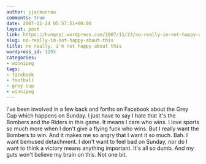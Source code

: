 ```yaml
---
author: jjackunrau
comments: true
date: 2007-11-24 05:57:51+00:00
layout: post
link: https://hungryj.wordpress.com/2007/11/23/no-really-im-not-happy-about-this/
slug: no-really-im-not-happy-about-this
title: no really, i'm not happy about this
wordpress_id: 1293
categories:
- winnipeg
tags:
- facebook
- football
- grey cup
- winnipeg
---
```


I've been involved in a few back and forths on Facebook about the Grey Cup which happens on Sunday. I just have to say I hate that it's the Bombers and the Riders in this game. It means I care who wins. I love sports so much more when I don't give a flying fuck who wins. But I really want the Bombers to win. And it makes me so angry that I want it so much. Bah. I want bemused detachment. I don't want to feel bad on Sunday, nor do I want to think a victory means anything important. It's all so dumb. And my guts won't believe my brain on this. Not one bit.
